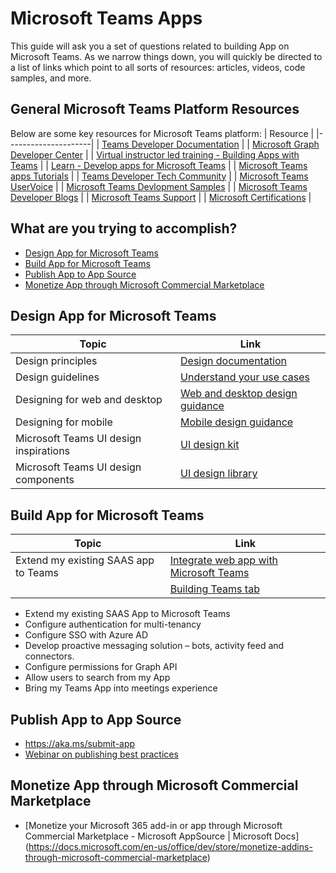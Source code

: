 # Microsoft Teams Apps

This guide will ask you a set of questions related to building App on Microsoft Teams. As we narrow things down, you will quickly be directed to a list 
of links which point to all sorts of resources: articles, videos, code samples, and more. 

## **General Microsoft Teams Platform Resources**
Below are some key resources for Microsoft Teams platform:
| Resource            | 
|---------------------|
| [Teams Developer Documentation](https://docs.microsoft.com/en-us/microsoftteams/platform/) |
| [Microsoft Graph Developer Center](https://developer.microsoft.com/en-us/graph/) |
| [Virtual instructor led training - Building Apps with Teams](https://note.microsoft.com/US-NOGEP-WBNR-FY20-04Apr-14-BuildMicrosoftTeamsAppsBuildingAppsandSolutionswithMicrosoftTeams-SRDEM14680-02_Registration.html) |
| [Learn - Develop apps for Microsoft Teams](https://docs.microsoft.com/en-us/learn/paths/m365-msteams-associate/) |
| [Microsoft Teams apps Tutorials](https://docs.microsoft.com/en-us/microsoftteams/platform/tutorials/code-samples) |
| [Teams Developer Tech Community](https://aka.ms/TeamsCommunity) |
| [Microsoft Teams UserVoice](https://microsoftteams.uservoice.com/) |
| [Microsoft Teams Devlopment Samples](https://pnp.github.io/teams-dev-samples/) |
| [Microsoft Teams Developer Blogs](https://developer.microsoft.com/en-us/microsoft-teams/blogs/) |
| [Microsoft Teams Support](https://support.microsoft.com/en-us/teams) |
| [Microsoft Certifications](https://docs.microsoft.com/en-us/learn/certifications/) |

## What are you trying to accomplish?

* [Design App for Microsoft Teams](#Design-App-for-Microsoft-Teams)
* [Build App for Microsoft Teams](#Build-App-for-Microsoft-Teams)
* [Publish App to App Source](#Publish-App-to-App-Source)
* [Monetize App through Microsoft Commercial Marketplace](#Monetize-App-through-Microsoft-Commercial-Marketplace)

## Design App for Microsoft Teams
| Topic        | Link         |
|--------------|--------------|
| Design principles | [Design documentation](https://docs.microsoft.com/en-us/microsoftteams/platform/concepts/design/design-teams-app-overview?wt.mc_id=devcomteams_designyourapp_webpage_mw) |
| Design guidelines | [Understand your use cases](https://docs.microsoft.com/en-us/microsoftteams/platform/concepts/design/understand-use-cases) |
| Designing for web and desktop | [Web and desktop design guidance](https://docs.microsoft.com/en-us/microsoftteams/platform/concepts/design/understand-use-cases) |
| Designing for mobile | [Mobile design guidance](https://docs.microsoft.com/en-us/microsoftteams/platform/tabs/design/tabs-mobile) |
| Microsoft Teams UI design inspirations | [UI design kit](https://www.figma.com/community/file/916836509871353159) |
| Microsoft Teams UI design components | [UI design library](https://github.com/OfficeDev/microsoft-teams-ui-component-library) |

## Build App for Microsoft Teams
| Topic        | Link         |
|--------------|--------------|
| Extend my existing SAAS app to Teams | [Integrate web app with Microsoft Teams](https://docs.microsoft.com/en-us/microsoftteams/platform/samples/integrating-web-apps)|
|  | [Building Teams tab](https://docs.microsoft.com/en-us/microsoftteams/platform/samples/integrating-web-apps)|


* Extend my existing SAAS App to Microsoft Teams
* Configure authentication for multi-tenancy
* Configure SSO with Azure AD
* Develop proactive messaging solution – bots, activity feed and connectors.
* Configure permissions for Graph API
* Allow users to search from my App
* Bring my Teams App into meetings experience

## Publish App to App Source
* https://aka.ms/submit-app
* [Webinar on publishing best practices](https://cloudpartners.transform.microsoft.com/download?assetname=assets%2FM365v318PAL.mp4)

## Monetize App through Microsoft Commercial Marketplace
* [Monetize your Microsoft 365 add-in or app through Microsoft Commercial Marketplace - Microsoft AppSource | Microsoft Docs] (https://docs.microsoft.com/en-us/office/dev/store/monetize-addins-through-microsoft-commercial-marketplace)



